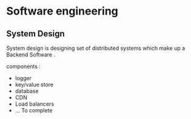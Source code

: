 # Software engineering

## System Design 

System design is designing set of distributed systems which make up 
a Backend Software .

components : 
* logger
* key/value store
* database
* CDN
* Load balancers
* ... To complete